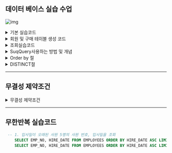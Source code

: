 ## 데이터 베이스 실습 수업 
![img](./.png)
<details>
<summary>기본 실습코드</summary>
<div markdown="1">


```SQL

실습 코드 
--1월 16일 오후 수업 
use employees;
select emp_no from employees;
select * from employees.titles; -- 모든 컬럼을 출력하는 문 
select emp_no,to_date from titles;
/*
employees의 데이터베이스를 이용한 쿼리문을 연습하고 있습니다. 
*/

--1. 현재 데이터베이스의 모든 테이블의 정보를 출력하세요
show table status;

--2. 테이블의 이름만 간단히 보려면
show tables;

--3. employees 테이블의 열이 무엇이 있는지 출력하세요
desc employees;

--4. employees 테이블로 부터 first_name과 gender,gire_date을 조회하여
이름,성별,회사 입사일로 컬럼명을 변경하여 출력하세요

select first_name as "이름",
gender as "성별",
hire_date '회사 입사일' from employees;
````



</div>
</details>




<details>
<summary>회원 및 구매 테이블 생성 코드 </summary>
<div markdown="1">

```SQL
DROP DATABASE IF EXISTS sqldb;
CREATE DATABASE sqldb;
USE sqldb;

-- 테이블 생성 

CREATE TABLE usertb1 -- 회원테이블
(userid CHAR(8) NOT NULL PRIMARY KEY,
name VARCHAR(10) NOT NULL,
birthYear INT NOT NULL,
addr CHAR(2) NOT NULL, -- 지역 경기, 서울, 경남 2글자만 입력
mobile1 CHAR(3),
bobile2 CHAR(8), -- 하이픈 제외 휴대폰 전화번호
hight SMALLINT, -- 키
mDate DATE -- 회원 가입일 
); 

CREATE TABLE buytb1 -- 회원 구매 테이블 데이터에 영문자는 1byte, 한글은 2byte를 할당한다. 
(num INT AUTO_INCREMENT NOT NULL PRIMARY KEY,  -- 순번 
userID CHAR(8) NOT NULL, -- 아이디(FK)로사용할 것임 
prodName CHAR(6) NOT NULL, -- 물품명 
groupName CHAR(4), -- 분류 
price INT NOT NULL, -- 단가 
amout SMALLINT NOT NULL, -- 수량 
FOREIGN KEY(userid) REFERENCES usertb1(userid)
);


```
</div>
</details>


<details>
<summary>조회실습코드 </summary>
<div markdown="1">

```SQL

-- 1. sqldb 선택하고 , 사용자 중 김경호 씨의 정보를 출력하세요 
select * from usertbl where name = '김경호';

-- 2. 1970년 이후에 출생하고 신장이 182이상인 사람의 아이디와 이름을 조회하세요 

select userid,name from usertbl 
where height >=182;

-- 3. 키가 180~ 183 사이인 사람 아이디 이름 키 조회 
select userid,name height
from usertbl
where height between 180 and 183;

-- 4. 지역이 경남과 경북인 사람의 정보를 조회 하세요 ( 논리 연산과 in연산 사용해서 두가지 
select * from usertbl;

select * from usertbl 
where  addr = '경남' or addr ='경북';

 -- in 사용 하는 경우 
select * from usertbl
where addr  in('경남','경북');

-- 5. 이름이 김으로 시작하는 사람 
select name, height from usertbl
where name like '김%';

-- 6. 이름이 종신인 사람의 이름과 키를 검색 
select name, height from usertbl
where name like '_종신%';



```

</div>
</details>

<details>
<summary>SuqQuery사용하는 방법 및 개념   </summary>
<div markdown="1">
 
## SubQuery

 - 서브쿼리는 하나의 조건반환값으로만 조회가 가능하다. 
만약 다르게 조회하게 싶다면 some, any, all 등 앞에 붙여 줘야 한다.
 - 밑에 예시를 한번 보자 
 - some은 any와 동일하다 
 - all은 모두를 만족해야한다 (and조건이라고생각하면 된다. )
   네, 근사적으로 말하면, `SOME`과 `ANY`는 논리 합(OR)의 개념에 가깝고, `ALL`은 논리 곱(AND)의 개념에 가깝습니다. 이 용어들은 주로 서브쿼리(Subquery)와 함께 사용되어 메인 쿼리와 서브쿼리 간의 관계를 나타내는데 사용됩니다.

1. **`SOME` 또는 `ANY`:** 서브쿼리의 결과 중 하나라도 조건을 만족하면 참입니다. 즉, 서브쿼리의 결과 중 어떤 값이라도 메인 쿼리의 조건을 충족하면 전체 조건이 참이 됩니다.

   예시:
    ```SQL
    SELECT column_name
    FROM table_name
    WHERE column_name < SOME (SELECT another_column FROM another_table);
    ```

2. **`ALL`:** 서브쿼리의 결과가 모두 조건을 만족해야 참입니다. 모든 값이 조건을 충족해야 전체 조건이 참이 됩니다.

   예시:
    ```SQL
    SELECT column_name
    FROM table_name
    WHERE column_name > ALL (SELECT another_column FROM another_table);
    ```

논리적으로, `SOME` 또는 `ANY`는 둘 중 하나만 참이면 됨에 반해, `ALL`은 모두 참이어야 합니다. 그러므로 `SOME` 또는 `ANY`가 논리 합(OR)에 가깝고, `ALL`이 논리 곱(AND)에 가깝다고 생각할 수 있습니다.

```SQL
-- SubQuery (서브쿼리 : 하위쿼리) 쿼리문 안에 또 쿼리문이 들어 있는 것 

-- 김경호 보다 키가 크거나 같은 사람의 이름과 키를 출력 
--  이런경우 김겸호의 키를 먼저 조회 해야 한다. 

select name, height from usertbl where name = '김경호';
select name,height from usertbl where height > 177; -- 이 2줄을 하나로 합치는것이다. 
select name, height from usertbl 
	where height > (select height from usertbl where name = '김경호'); 
	-- 이렇게 합칠 수 있다. 
	
	-- 지역이 경남 사람의 키보다 키가 크거나 같은 사람의 이름과 키를 조회하세요.
select height from usertbl where addr = '경남';
select name, height from usertbl
where height >=  (select height from usertbl where addr = '경남'); 
-- 이러면 에러가 뜬다. 

 -- any를 붙이는 경우 
select name, height from usertbl
where height >=  any (select height from usertbl where addr = '경남'); -- 그래서 이렇게 any를 붙여줘야 한다. 
            서브쿼리는 조건이 하나의 반환값으로밖에 안되므로 이런 경우는 any를 붙여야 한다. 
 --all을 붙이는 경우           																 
select name, height from usertbl
where height >=  all (select height from usertbl where addr = '경남');       

--some을 붙이는 경우           																 
select name, height from usertbl
where height >=  all (select height from usertbl where addr = '경남');    

--in을 붙이는 경우           																 
select name, height from usertbl
where height in(select height from usertbl where addr = '경남');          

```

</div>
</details>

<details>
<summary>Order by 절    </summary>
<div markdown="1">

## Order by -> 원하는 순서대로 정렬하여 출력 


- 오름차순(asc) 기본, 내림차순(desc)
```SQL
-- 1. 먼저 가입한 순서대로 회원의 이름과 가입일을 조회 
select name, mdate
from usertbl
order by mdate asc;

-- 2. 여러 정렬 조건 제시, 
-- 1-1.키가 큰 순서대로 정렬 하되, 만약 키가 같다면 
-- 1-2.이름 순으로 정렬하여 출력 
select name,height from usertbl
order by height desc, name asc;

```
</div>
</details>

<details>
<summary>DISTINCT절   </summary>
<div markdown="1">

```SQL
-- 중복된 것은 거르고 하나만 ..DISTINCT 
-- 회원테이블에서 회원들의 거주지역이 몇군데인지 출력 
SELECT DISTINCT ADDR FROM USERTBL;
SELECT DISTINCT ADDR AS "거주지역" FROM USERTBL;

```
</div>
</details>

---
## 무결성 제약조건

<details>
<summary>무결성 제약조건   </summary>
<div markdown="1">



![img](무결성제약조건.png)


![img](무결성제약조건2.png)

아래 그림은 개체무결성제약조건 예시 표 

![img](개체무결성제약조건.png)

아래 그림은 참조 무결성 제약죠건 예시 표 

![img](참조무결성제약조건.png)
#### 아래그림은 표를 참조해서 글을 같이 볼것 
![img](참조무결성제약조건2.png)

![img](참조무결성제약조건3.png)

</div>
</details>

---

## 무한반복 실습코드 
```SQL
 -- 1. 입사일이 오래된 사원 5명의 사원 번호, 입사일을 조회 
    SELECT EMP_NO, HIRE_DATE FROM EMPLOYEES ORDER BY HIRE_DATE ASC LIMIT 5;-- 5명 제한걸때는 LIMIT 키워드 사용하면 된다.
    SELECT EMP_NO, HIRE_DATE FROM EMPLOYEES ORDER BY HIRE_DATE ASC LIMIT 0,5;
```
